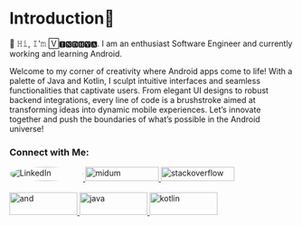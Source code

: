 <h1>Introduction👋</h1>

🚀 𝙷𝚒, 𝙸'𝚖 🅅🅸🅽🅳🅷🆈🅰. I am an enthusiast Software Engineer and currently working and learning Android.

Welcome to my corner of creativity where Android apps come to life! With a palette of Java and Kotlin, I sculpt intuitive interfaces and seamless functionalities that captivate users. From elegant UI designs to robust backend integrations, every line of code is a brushstroke aimed at transforming ideas into dynamic mobile experiences. Let’s innovate together and push the boundaries of what’s possible in the Android universe!

### Connect with Me:


<a href="https://www.linkedin.com/in/vindhya-sharma-0a8a12b4/" target="_blank">
  <img src="https://camo.githubusercontent.com/d94940866c98cb4fca5783c4e8ac95776d2f52df6bbf3d5ab9e30d76836f30ae/68747470733a2f2f696d672e736869656c64732e696f2f62616467652f4c696e6b6564496e2d2532333030373742352e7376673f6c6f676f3d6c696e6b6564696e266c6f676f436f6c6f723d7768697465" alt="LinkedIn" style="width: 130px; height: 25px; border-radius: 50%;">
</a>

<a href="https://www.quora.com/profile/Vindhya-Sharma" target="_blank">
  <img src="https://camo.githubusercontent.com/1ffa337ac42b00eed7c4a0bc64348b84ceb17dafb0baa989e868bf752baa4f74/68747470733a2f2f696d672e736869656c64732e696f2f62616467652f4d656469756d2d3132313030453f6c6f676f3d6d656469756d266c6f676f436f6c6f723d7768697465" alt="midum" style="width: 130px; height: 25px;">
</a>

<a href="https://stackoverflow.com/users/8643955/vindhya-sharma" target="_blank">
  <img src="https://camo.githubusercontent.com/3922cfa36bd92ee7138e308a8b478c51bdc58907dcf7cec72f9c4276927122b5/68747470733a2f2f696d672e736869656c64732e696f2f62616467652f2d537461636b6f766572666c6f772d4645374131363f6c6f676f3d737461636b2d6f766572666c6f77266c6f676f436f6c6f723d7768697465" alt="stackoverflow" style="width: 130px; height: 25px;">
</a><br><br>


<a href="https://www.linkedin.com/in/vindhya-sharma-0a8a12b4/" target="_blank">
  <img src="https://camo.githubusercontent.com/17a83a0260862328b44a2b485b1ff2540efb03ecb3b4e6587eb7fdfbfe7fb01f/68747470733a2f2f7777772e766563746f726c6f676f2e7a6f6e652f6c6f676f732f616e64726f69642f616e64726f69642d617232312e737667" alt="and" style="width: 120px; height: 40px;">
</a>

<a href="https://www.linkedin.com/in/vindhya-sharma-0a8a12b4/" target="_blank">
  <img src="https://camo.githubusercontent.com/06b4e5bff59158170c7de80649579da23a0fdf97fb477775f829f012cd05ef22/68747470733a2f2f7777772e766563746f726c6f676f2e7a6f6e652f6c6f676f732f6a6176612f6a6176612d617232312e737667" alt="java" style="width: 120px; height: 40px;">
</a>

<a href="https://www.linkedin.com/in/vindhya-sharma-0a8a12b4/" target="_blank">
  <img src="https://camo.githubusercontent.com/12f639a263745c8d1c42cd6a997d18d59449f22de7c53148c1ada2af1bcd5c5d/68747470733a2f2f7777772e766563746f726c6f676f2e7a6f6e652f6c6f676f732f6b6f746c696e6c616e672f6b6f746c696e6c616e672d617232312e737667" alt="kotlin" style="width: 120px; height: 40px;">
</a>



